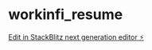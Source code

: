 # workinfi_resume

[Edit in StackBlitz next generation editor ⚡️](https://stackblitz.com/~/github.com/arodriguez1981/workinfi_resume)